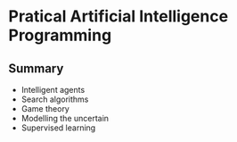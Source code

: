 # Pratical Artificial Intelligence Programming

## Summary
* Intelligent agents
* Search algorithms
* Game theory
* Modelling the uncertain
* Supervised learning

<!--This Python template lets you get started quickly with a simple working example. If it is your first contribution then you should have a look at the [Getting Started](https://tech.io/doc/getting-started-create-playground) document.-->


<!--The source code is on [GitHub](https://github.com/TechDotIO/python-template), please feel free to come up with proposals to improve it.-->

<!--# Hands-on Demo-->

<!--@[Luke, how many stars are there in these galaxies?]({"stubs": ["universe.py"], "command": "python3 test_universe.py"})-->

<!--Check out the markdown file [`welcome.md`](https://github.com/TechDotIO/python-template/blob/master/markdowns/welcome.md) to see how this exercise is injected into the template.-->

<!--# Template Resources-->

<!--[`markdowns/welcome.md`](https://github.com/TechDotIO/python-template/blob/master/markdowns/welcome.md)-->
<!--What you are reading here is generated by this file. Tech.io uses the [Markdown syntax](https://tech.io/doc/reference-markdowns) to render text, media and to inject programming exercises.-->


<!--[`python-project`](https://github.com/TechDotIO/python-template/tree/master/python-project)-->
<!--A simple Python project dedicated to run the programming exercise above. A project relies on a Docker image to run. You can find images on the [Docker Hub](https://hub.docker.com/explore/) or you can even [build your own](https://tech.io/doc/reference-runner).-->


<!--[`techio.yml`](https://github.com/TechDotIO/python-template/blob/master/techio.yml)-->
<!--This *mandatory* file describes both the table of content and the programming project(s). The file path should not be changed.-->


<!--# Visual and Interactive Content-->

<!--Tech.io provides all the tools to embed visual and interactive content like a Web app or a Unix terminal within your contribution. Please refer to the [documentation](https://tech.io/doc) to learn more about the viewer integrations.-->
